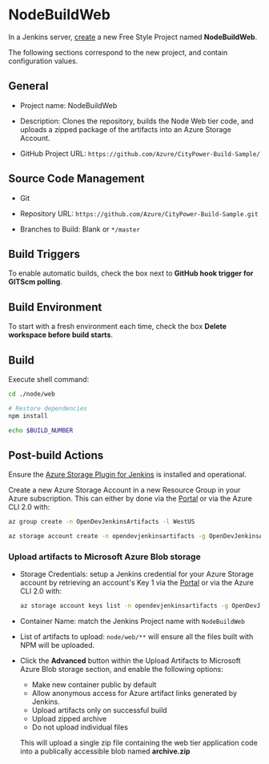 # NodeBuildWeb

In a Jenkins server, [create](https://wiki.jenkins-ci.org/display/JENKINS/Building+a+software+project#Buildingasoftwareproject-Settinguptheproject) a new Free Style Project named **NodeBuildWeb**. 

The following sections correspond to the new project, and contain configuration values.

## General

* Project name: NodeBuildWeb

* Description: Clones the repository, builds the Node Web tier code, and uploads a zipped package of the artifacts into an Azure Storage Account.

* GitHub Project URL: `https://github.com/Azure/CityPower-Build-Sample/`

## Source Code Management

* Git

* Repository URL: `https://github.com/Azure/CityPower-Build-Sample.git`

* Branches to Build: Blank or `*/master`

## Build Triggers

To enable automatic builds, check the box next to **GitHub hook trigger for GITScm polling**.

## Build Environment

To start with a fresh environment each time, check the box **Delete workspace before build starts**.

## Build

Execute shell command:

```sh
cd ./node/web

# Restore dependencies
npm install 

echo $BUILD_NUMBER
```

## Post-build Actions

Ensure the [Azure Storage Plugin for Jenkins](https://docs.microsoft.com/en-us/azure/storage/storage-java-jenkins-continuous-integration-solution#how-to-install-the-azure-storage-plugin) is installed and operational.

Create a new Azure Storage Account in a new Resource Group in your Azure subscription. This can either by done via the [Portal](http://portal.azure.com) or via the Azure CLI 2.0 with:

```sh
az group create -n OpenDevJenkinsArtifacts -l WestUS

az storage account create -n opendevjenkinsartifacts -g OpenDevJenkinsArtifacts -l WestUS --sku Standard_LRS
```


### Upload artifacts to Microsoft Azure Blob storage

* Storage Credentials: setup a Jenkins credential for your Azure Storage account by retrieving an account's Key 1 via the [Portal](http://portal.azure.com) or via the Azure CLI 2.0 with:
    
    ```sh
    az storage account keys list -n opendevjenkinsartifacts -g OpenDevJenkinsArtifacts
    ```

* Container Name: match the Jenkins Project name with `NodeBuildWeb`

* List of artifacts to upload: `node/web/**` will ensure all the files built with NPM will be uploaded.

* Click the **Advanced** button within the Upload Artifacts to Microsoft Azure Blob storage section, and enable the following options:

    * Make new container public by default
    * Allow anonymous access for Azure artifact links generated by Jenkins.
    * Upload artifacts only on successful build
    * Upload zipped archive
    * Do not upload individual files

    This will upload a single zip file containing the web tier application code into a publically accessible blob named **archive.zip**
